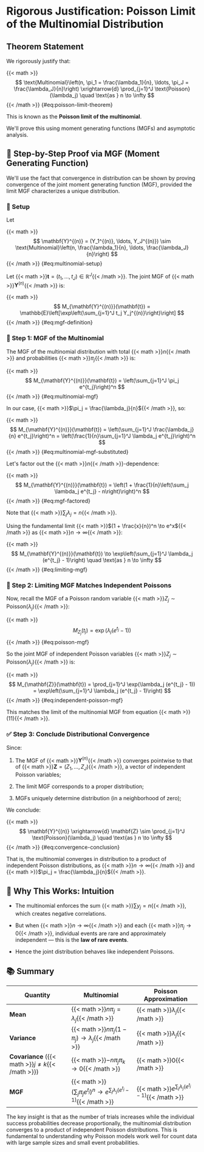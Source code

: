 # Rigorous Justification: Poisson Limit of the Multinomial Distribution

## Theorem Statement

We rigorously justify that:

{{< math >}}
$$ \text{Multinomial}\left(n, \pi_1 = \frac{\lambda_1}{n}, \ldots, \pi_J = \frac{\lambda_J}{n}\right) \xrightarrow{d} \prod_{j=1}^J \text{Poisson}(\lambda_j) \quad \text{as } n \to \infty $$
{{< /math >}} {#eq:poisson-limit-theorem}

This is known as the **Poisson limit of the multinomial**.

We'll prove this using moment generating functions (MGFs) and asymptotic analysis.

## 🧮 Step-by-Step Proof via MGF (Moment Generating Function)

We'll use the fact that convergence in distribution can be shown by proving convergence of the joint moment generating function (MGF), provided the limit MGF characterizes a unique distribution.

### 🔧 Setup

Let 

{{< math >}}
$$ \mathbf{Y}^{(n)} = (Y_1^{(n)}, \ldots, Y_J^{(n)}) \sim \text{Multinomial}\left(n, \frac{\lambda_1}{n}, \ldots, \frac{\lambda_J}{n}\right) $$
{{< /math >}} {#eq:multinomial-setup}

Let {{< math >}}$\mathbf{t} = (t_1, \ldots, t_J) \in \mathbb{R}^J${{< /math >}}. The joint MGF of {{< math >}}$\mathbf{Y}^{(n)}${{< /math >}} is:

{{< math >}}
$$ M_{\mathbf{Y}^{(n)}}(\mathbf{t}) = \mathbb{E}\left[\exp\left(\sum_{j=1}^J t_j Y_j^{(n)}\right)\right] $$
{{< /math >}} {#eq:mgf-definition}

### 📐 Step 1: MGF of the Multinomial

The MGF of the multinomial distribution with total {{< math >}}$n${{< /math >}} and probabilities {{< math >}}$\pi_j${{< /math >}} is:

{{< math >}}
$$ M_{\mathbf{Y}^{(n)}}(\mathbf{t}) = \left(\sum_{j=1}^J \pi_j e^{t_j}\right)^n $$
{{< /math >}} {#eq:multinomial-mgf}

In our case, {{< math >}}$\pi_j = \frac{\lambda_j}{n}${{< /math >}}, so:

{{< math >}}
$$ M_{\mathbf{Y}^{(n)}}(\mathbf{t}) = \left(\sum_{j=1}^J \frac{\lambda_j}{n} e^{t_j}\right)^n = \left(\frac{1}{n}\sum_{j=1}^J \lambda_j e^{t_j}\right)^n $$
{{< /math >}} {#eq:multinomial-mgf-substituted}

Let's factor out the {{< math >}}$n${{< /math >}}-dependence:

{{< math >}}
$$ M_{\mathbf{Y}^{(n)}}(\mathbf{t}) = \left(1 + \frac{1}{n}\left(\sum_j \lambda_j e^{t_j} - n\right)\right)^n $$
{{< /math >}} {#eq:mgf-factored}

Note that {{< math >}}$\sum_j \lambda_j = n${{< /math >}}. 



Using the fundamental limit {{< math >}}$(1 + \frac{x}{n})^n \to e^x${{< /math >}} as {{< math >}}$n \to \infty${{< /math >}}:

{{< math >}}
$$ M_{\mathbf{Y}^{(n)}}(\mathbf{t}) \to \exp\left(\sum_{j=1}^J \lambda_j (e^{t_j} - 1)\right) \quad \text{as } n \to \infty $$
{{< /math >}} {#eq:limiting-mgf}

### 📌 Step 2: Limiting MGF Matches Independent Poissons

Now, recall the MGF of a Poisson random variable {{< math >}}$Z_j \sim \text{Poisson}(\lambda_j)${{< /math >}}:

{{< math >}}
$$ M_{Z_j}(t_j) = \exp(\lambda_j (e^{t_j} - 1)) $$
{{< /math >}} {#eq:poisson-mgf}

So the joint MGF of independent Poisson variables {{< math >}}$Z_j \sim \text{Poisson}(\lambda_j)${{< /math >}} is:

{{< math >}}
$$ M_{\mathbf{Z}}(\mathbf{t}) = \prod_{j=1}^J \exp(\lambda_j (e^{t_j} - 1)) = \exp\left(\sum_{j=1}^J \lambda_j (e^{t_j} - 1)\right) $$
{{< /math >}} {#eq:independent-poisson-mgf}

This matches the limit of the multinomial MGF from equation {{< math >}}$(11)${{< /math >}}.

### ✅ Step 3: Conclude Distributional Convergence

Since:

1. The MGF of {{< math >}}$\mathbf{Y}^{(n)}${{< /math >}} converges pointwise to that of {{< math >}}$\mathbf{Z} = (Z_1, \ldots, Z_J)${{< /math >}}, a vector of independent Poisson variables;

2. The limit MGF corresponds to a proper distribution;

3. MGFs uniquely determine distribution (in a neighborhood of zero);

We conclude:

{{< math >}}
$$ \mathbf{Y}^{(n)} \xrightarrow{d} \mathbf{Z} \sim \prod_{j=1}^J \text{Poisson}(\lambda_j) \quad \text{as } n \to \infty $$
{{< /math >}} {#eq:convergence-conclusion}

That is, the multinomial converges in distribution to a product of independent Poisson distributions, as {{< math >}}$n \to \infty${{< /math >}} and {{< math >}}$\pi_j = \frac{\lambda_j}{n}${{< /math >}}.

## 🔁 Why This Works: Intuition

- The multinomial enforces the sum {{< math >}}$\sum y_j = n${{< /math >}}, which creates negative correlations.

- But when {{< math >}}$n \to \infty${{< /math >}} and each {{< math >}}$\pi_j \to 0${{< /math >}}, individual events are rare and approximately independent — this is the **law of rare events**.

- Hence the joint distribution behaves like independent Poissons.

## 📚 Summary

| Quantity | Multinomial | Poisson Approximation |
|----------|-------------|----------------------|
| **Mean** | {{< math >}}$n\pi_j = \lambda_j${{< /math >}} | {{< math >}}$\lambda_j${{< /math >}} |
| **Variance** | {{< math >}}$n\pi_j(1-\pi_j) \to \lambda_j${{< /math >}} | {{< math >}}$\lambda_j${{< /math >}} |
| **Covariance** ({{< math >}}$j \neq k${{< /math >}}) | {{< math >}}$-n\pi_j\pi_k \to 0${{< /math >}} | {{< math >}}$0${{< /math >}} |
| **MGF** | {{< math >}}$\left(\sum_j \pi_j e^{t_j}\right)^n \to e^{\sum_j \lambda_j (e^{t_j} - 1)}${{< /math >}} | {{< math >}}$e^{\sum_j \lambda_j (e^{t_j} - 1)}${{< /math >}} |

The key insight is that as the number of trials increases while the individual success probabilities decrease proportionally, the multinomial distribution converges to a product of independent Poisson distributions. This is fundamental to understanding why Poisson models work well for count data with large sample sizes and small event probabilities.